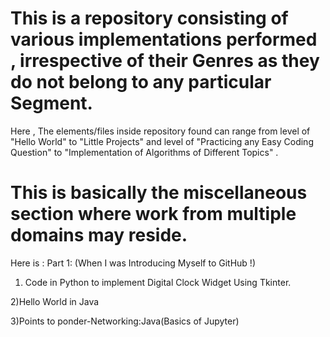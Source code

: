 # This is a repository consisting of various implementations performed , irrespective of their Genres as they do not belong to any particular Segment. 

Here , The elements/files inside repository found can range from level of "Hello World" to "Little Projects" and level of "Practicing any Easy Coding Question" to "Implementation of Algorithms of Different Topics" .

# This is basically the miscellaneous section where work from multiple domains may reside.

Here is :
Part 1: (When I was Introducing Myself to GitHub !)

  1) Code in Python to implement Digital Clock Widget Using Tkinter. 
  
  2)Hello World in Java
  
  3)Points to ponder-Networking:Java(Basics of Jupyter)
